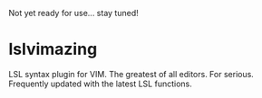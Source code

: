 Not yet ready for use... stay tuned!

# lslvimazing
LSL syntax plugin for VIM.  The greatest of all editors.  For serious.  Frequently updated with the latest LSL functions.
